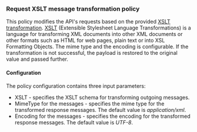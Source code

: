 ### Request XSLT message transformation policy ###

This policy modifies the API's requests based on the provided [XSLT transformation](http://developer.mulesoft.com/docs/display/current/XSLT+Transformer). [XSLT](http://en.wikipedia.org/wiki/XSLT) (Extensible Stylesheet Language Transformations) is a language for transforming XML documents into other XML documents or other formats such as HTML for web pages, plain text or into XSL Formatting Objects. The mime type and the encoding is configurable. If the transformation is not successful, the payload is restored to the original value and passed further. 

#### Configuration

The policy configuration contains three input parameters:

+ XSLT - specifies the XSLT schema for transforming outgoing messages.
+ MimeType for the messages - specifies the mime type for the transformed response messages. The default value is *application/xml*.
+ Encoding for the messages - specifies the encoding for the transformed response messages. The default value is *UTF-8*.
  